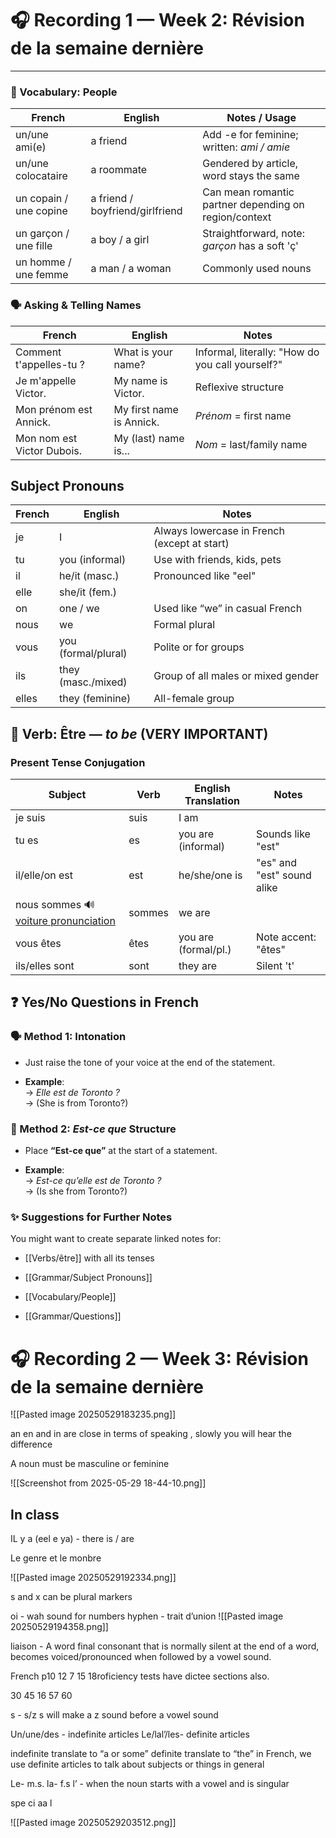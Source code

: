 # 🎧 Recording 1 — Week 2: Révision de la semaine dernière

---

### 👥 Vocabulary: People

|French|English|Notes / Usage|
|---|---|---|
|un/une ami(e)|a friend|Add -e for feminine; written: _ami / amie_|
|un/une colocataire|a roommate|Gendered by article, word stays the same|
|un copain / une copine|a friend / boyfriend/girlfriend|Can mean romantic partner depending on region/context|
|un garçon / une fille|a boy / a girl|Straightforward, note: _garçon_ has a soft 'ç'|
|un homme / une femme|a man / a woman|Commonly used nouns|

### 🗣️ Asking & Telling Names

|French|English|Notes|
|---|---|---|
|Comment t'appelles-tu ?|What is your name?|Informal, literally: "How do you call yourself?"|
|Je m'appelle Victor.|My name is Victor.|Reflexive structure|
|Mon prénom est Annick.|My first name is Annick.|_Prénom_ = first name|
|Mon nom est Victor Dubois.|My (last) name is...|_Nom_ = last/family name|

## Subject Pronouns

|French|English|Notes|
|---|---|---|
|je|I|Always lowercase in French (except at start)|
|tu|you (informal)|Use with friends, kids, pets|
|il|he/it (masc.)|Pronounced like "eel"|
|elle|she/it (fem.)||
|on|one / we|Used like “we” in casual French|
|nous|we|Formal plural|
|vous|you (formal/plural)|Polite or for groups|
|ils|they (masc./mixed)|Group of all males or mixed gender|
|elles|they (feminine)|All-female group|

## 📌 Verb: **Être** — _to be_ (VERY IMPORTANT)

### Present Tense Conjugation

| Subject                                                                      | Verb   | English Translation  | Notes                      |
| ---------------------------------------------------------------------------- | ------ | -------------------- | -------------------------- |
| je suis                                                                      | suis   | I am                 |                            |
| tu es                                                                        | es     | you are (informal)   | Sounds like "est"          |
| il/elle/on est                                                               | est    | he/she/one is        | "es" and "est" sound alike |
| nous sommes  🔊 [voiture pronunciation](https://forvo.com/search/sommes/fr/) | sommes | we are               |                            |
| vous êtes                                                                    | êtes   | you are (formal/pl.) | Note accent: "êtes"        |
| ils/elles sont                                                               | sont   | they are             | Silent 't'                 |

## ❓ Yes/No Questions in French

### 🗣 Method 1: Intonation

- Just raise the tone of your voice at the end of the statement.
    
- **Example**:  
    → _Elle est de Toronto ?_  
    → (She is from Toronto?)
    

### 🔄 Method 2: _Est-ce que_ Structure

- Place **“Est-ce que”** at the start of a statement.
    
- **Example**:  
    → _Est-ce qu’elle est de Toronto ?_  
    → (Is she from Toronto?)

### ✨ Suggestions for Further Notes

You might want to create separate linked notes for:

- [[Verbs/être]] with all its tenses
    
- [[Grammar/Subject Pronouns]]
    
- [[Vocabulary/People]]
    
- [[Grammar/Questions]]

# 🎧 Recording 2 — Week 3: Révision de la semaine dernière

![[Pasted image 20250529183235.png]]

an en and in are close in terms of speaking , slowly you will hear the difference

A noun must be masculine or feminine 

![[Screenshot from 2025-05-29 18-44-10.png]]

## In class

IL y a (eel e ya) - there is / are

Le genre et le monbre

![[Pasted image 20250529192334.png]]

s and x can be plural markers

oi - wah sound
for numbers hyphen - trait d’union
![[Pasted image 20250529194358.png]]

liaison - A word final consonant that is normally silent at the end of a word, becomes voiced/pronounced when followed by a vowel sound.

French p10 
12
7
15
18roficiency tests have dictee sections also.

30
45
16
57
60

s - s/z
s will make a z sound before a vowel sound

Un/une/des - indefinite articles
Le/lal’/les- definite articles

indefinite translate to “a or some”
definite translate to “the”
in French, we use definite articles to talk about subjects or things in general

Le- m.s.
la- f.s
l’ - when the noun starts with a vowel and is singular

spe ci aa l


![[Pasted image 20250529203512.png]]